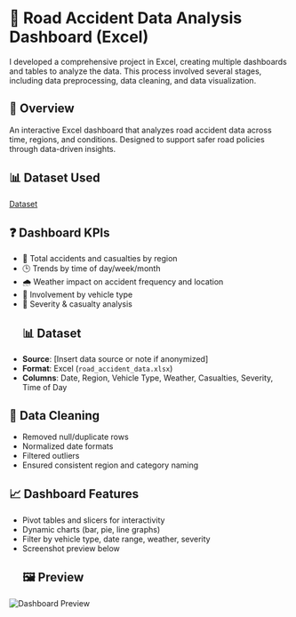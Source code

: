 # 🚧 Road Accident Data Analysis Dashboard (Excel)
I developed a comprehensive project in Excel, creating multiple dashboards and tables to analyze the data. This process involved several stages, including data preprocessing, data cleaning, and data visualization.
## 📌 Overview
An interactive Excel dashboard that analyzes road accident data across time, regions, and conditions. Designed to support safer road policies through data-driven insights.
## 📊 Dataset Used
 <a href="https://github.com/digafem/Data-Analysis-Dashboard/blob/main/Data%20Analysis%20Road%20Accident.xlsx)">Dataset</a>

## ❓ Dashboard KPIs
- 🔢 Total accidents and casualties by region
- 🕒 Trends by time of day/week/month
- 🌧️ Weather impact on accident frequency and location 
- 🚗 Involvement by vehicle type
- 👥 Severity & casualty analysis
  ## 📊 Dataset
- **Source**: [Insert data source or note if anonymized]
- **Format**: Excel (`road_accident_data.xlsx`)
- **Columns**: Date, Region, Vehicle Type, Weather, Casualties, Severity, Time of Day
## 🧼 Data Cleaning
- Removed null/duplicate rows
- Normalized date formats
- Filtered outliers
- Ensured consistent region and category naming

## 📈 Dashboard Features
- Pivot tables and slicers for interactivity
- Dynamic charts (bar, pie, line graphs)
- Filter by vehicle type, date range, weather, severity
- Screenshot preview below
  ## 🖼️ Preview
![Dashboard Preview](images/dashboard_preview.png)
 
